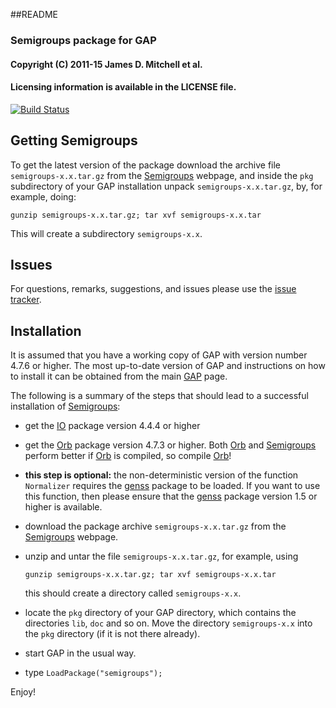 ##README
### Semigroups package for GAP

#### Copyright (C) 2011-15 James D. Mitchell et al.
#### Licensing information is available in the LICENSE file.   

[![Build Status](https://drone.io/bitbucket.org/james-d-mitchell/semigroups/status.png)](https://drone.io/bitbucket.org/james-d-mitchell/semigroups/latest) 

## Getting Semigroups

To get the latest version of the package download the archive file
`semigroups-x.x.tar.gz` from the [Semigroups](http://www-groups.mcs.st-and.ac.uk/~jamesm/semigroups.php) webpage, and inside the `pkg` subdirectory of your GAP installation unpack `semigroups-x.x.tar.gz`, by, for example, doing:

    gunzip semigroups-x.x.tar.gz; tar xvf semigroups-x.x.tar
   
This will create a subdirectory `semigroups-x.x`.

## Issues

For questions, remarks, suggestions, and issues please use the 
[issue tracker](http://bitbucket.org/james-d-mitchell/semigroups/issues).

## Installation

It is assumed that you have a working copy of GAP with version number 4.7.6 or higher.  The  most  up-to-date  version  of  GAP  and instructions on how to install it can be obtained from the main [GAP](http://www.gap-system.org) page.

The  following  is  a  summary of the steps that should lead to a successful installation of [Semigroups](http://www-groups.mcs.st-and.ac.uk/~jamesm/semigroups.php):

* get the [IO](http://gap-system.github.io/io/) package version 4.4.4 or higher
 
* get the [Orb](http://gap-system.github.io/orb/) package version 4.7.3 or higher. 
  Both [Orb](http://gap-system.github.io/orb/) and [Semigroups](http://www-groups.mcs.st-and.ac.uk/~jamesm/semigroups.php) perform better if [Orb](http://gap-system.github.io/orb/) is compiled, so compile [Orb](http://gap-system.github.io/orb/)!

* **this step is optional:** the non-deterministic version of the function `Normalizer` requires the [genss](http://gap-system.github.io/genss/) package to be loaded. If you want to use this function, then please ensure that the [genss](http://gap-system.github.io/genss/) package version 1.5 or higher is available. 

* download the package archive `semigroups-x.x.tar.gz` from the [Semigroups](http://www-groups.mcs.st-and.ac.uk/~jamesm/semigroups.php) webpage.

* unzip and untar the file `semigroups-x.x.tar.gz`, for example, using
 
    ``` 
    gunzip semigroups-x.x.tar.gz; tar xvf semigroups-x.x.tar
    ```
  
    this should create a directory called `semigroups-x.x`.

* locate  the  `pkg`  directory  of your GAP directory, which contains the directories `lib`, `doc` and so on. Move the directory `semigroups-x.x` into the `pkg` directory (if it is not there already).

* start GAP in the usual way.

* type `LoadPackage("semigroups");`

Enjoy!
